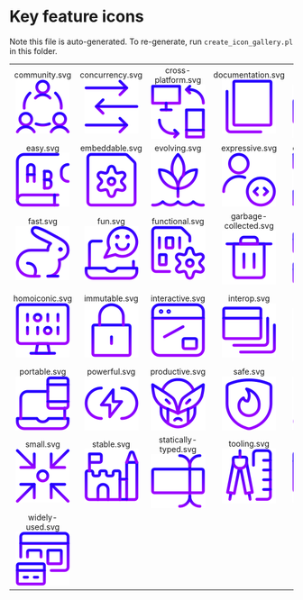 # Key feature icons
Note this file is auto-generated. To re-generate, run `create_icon_gallery.pl` in this folder.

| | | | | |
|:---:|:---:|:---:|:---:|:---:|
|community.svg<br />![community](community.svg)|concurrency.svg<br />![concurrency](concurrency.svg)|cross-platform.svg<br />![cross-platform](cross-platform.svg)|documentation.svg<br />![documentation](documentation.svg)|dynamically-typed.svg<br />![dynamically-typed](dynamically-typed.svg)|
|easy.svg<br />![easy](easy.svg)|embeddable.svg<br />![embeddable](embeddable.svg)|evolving.svg<br />![evolving](evolving.svg)|expressive.svg<br />![expressive](expressive.svg)|extensible.svg<br />![extensible](extensible.svg)|
|fast.svg<br />![fast](fast.svg)|fun.svg<br />![fun](fun.svg)|functional.svg<br />![functional](functional.svg)|garbage-collected.svg<br />![garbage-collected](garbage-collected.svg)|general-purpose.svg<br />![general-purpose](general-purpose.svg)|
|homoiconic.svg<br />![homoiconic](homoiconic.svg)|immutable.svg<br />![immutable](immutable.svg)|interactive.svg<br />![interactive](interactive.svg)|interop.svg<br />![interop](interop.svg)|multi-paradigm.svg<br />![multi-paradigm](multi-paradigm.svg)|
|portable.svg<br />![portable](portable.svg)|powerful.svg<br />![powerful](powerful.svg)|productive.svg<br />![productive](productive.svg)|safe.svg<br />![safe](safe.svg)|scientific.svg<br />![scientific](scientific.svg)|
|small.svg<br />![small](small.svg)|stable.svg<br />![stable](stable.svg)|statically-typed.svg<br />![statically-typed](statically-typed.svg)|tooling.svg<br />![tooling](tooling.svg)|web.svg<br />![web](web.svg)|
|widely-used.svg<br />![widely-used](widely-used.svg)|
